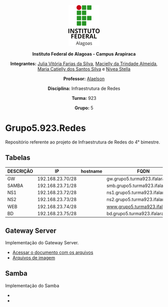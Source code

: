 <div align='center'>

<img src='https://github.com/Maahrcy/Grupo5-923-Redes/blob/main/img/ifal.png' width='100' height='130'>

**Instituto Federal de Alagoas - Campus Arapiraca**

**Integrantes:** [Julia Vitória Farias da Silva](https://github.com/juliavitoriav), [Macielly da Trindade Almeida](https://github.com/Maahrcy), [Maria Catielly dos Santos Silva](https://github.com/Mcatielly) e [Nivea Stella]()

**Professor:** [Alaelson](https://github.com/alaelson/)

**Disciplina:** Infraestrutura de Redes

**Turma:** 923

**Grupo:** 5

</div>

# Grupo5.923.Redes
Repositório referente ao projeto de Infraestrutura de Redes do 4° bimestre.

## Tabelas
| DESCRIÇÃO  |  IP  |  hostname  |  FQDN  |  aliase  |
| ------------------- | ------------------- | ------------------- | ------------------- | ------------------- |
|  GW |  192.168.23.70/28 |   |  gw.grupo5.turma923.ifalara.local |  gw |
|  SAMBA |  192.168.23.71/28 |   |  smb.grupo5.turma923.ifalara.local	|  smb |
|  NS1 |  192.168.23.72/28 |   |  ns1.grupo5.turma923.ifalara.local	|  ns1 |
|  NS2 |  192.168.23.73/28 |   |  ns2.grupo5.turma923.ifalara.local	|  ns2 |
|  WEB |  192.168.23.74/28 |   |  www.grupo5.turma923.ifalara.local	|  www |
|  BD |  192.168.23.75/28 |   |  bd.grupo5.turma923.ifalara.local	|  bd |

## Gateway Server
Implementação do Gateway Server.

- [Acessar o documento com os arquivos](https://docs.google.com/document/d/1Xv7Ty3lvC3-qNTQt25EnL8IpG_NvVQZun_OtiMyuOXU/edit?usp=sharing)
- [Arquivos de imagem]()

## Samba
Implementação do Samba

- []()
- []()

